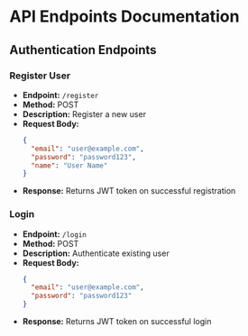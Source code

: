 # API Endpoints Documentation

## Authentication Endpoints

### Register User
- **Endpoint:** `/register`
- **Method:** POST
- **Description:** Register a new user
- **Request Body:**
  ```json
  {
    "email": "user@example.com",
    "password": "password123",
    "name": "User Name"
  }
  ```
- **Response:** Returns JWT token on successful registration

### Login
- **Endpoint:** `/login`
- **Method:** POST
- **Description:** Authenticate existing user
- **Request Body:**
  ```json
  {
    "email": "user@example.com",
    "password": "password123"
  }
  ```
- **Response:** Returns JWT token on successful login

